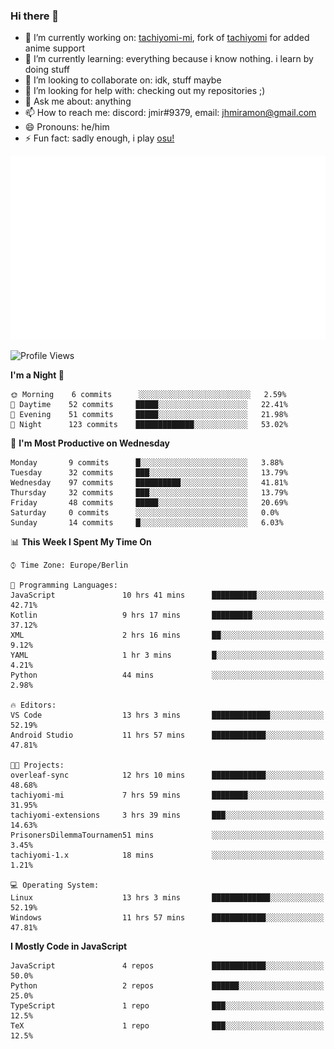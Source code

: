 ### Hi there 👋



<!--
**jmir1/jmir1** is a ✨ _special_ ✨ repository because its `README.md` (this file) appears on your GitHub profile.

Here are some ideas to get you started:
-->
- 🔭 I’m currently working on: [tachiyomi-mi](https://github.com/jmir1/tachiyomi-mi), fork of [tachiyomi](https://github.com/tachiyomiorg/tachiyomi) for added anime support
- 🌱 I’m currently learning: everything because i know nothing. i learn by doing stuff
- 👯 I’m looking to collaborate on: idk, stuff maybe
- 🤔 I’m looking for help with: checking out my repositories ;)
- 💬 Ask me about: anything
- 📫 How to reach me: discord: jmir#9379, email: jhmiramon@gmail.com
- 😄 Pronouns: he/him
- ⚡ Fun fact: sadly enough, i play [osu!](https://osu.ppy.sh/users/18018426)
<div>
	<p align="center">
		<img src="https://github.com/jmir1/github-stats/blob/master/generated/overview.svg">
	</p>
</div>

<!--START_SECTION:waka-->
![Profile Views](http://img.shields.io/badge/Profile%20Views-0-blue)

**I'm a Night 🦉** 

```text
🌞 Morning    6 commits      ░░░░░░░░░░░░░░░░░░░░░░░░░   2.59% 
🌆 Daytime    52 commits     █████░░░░░░░░░░░░░░░░░░░░   22.41% 
🌃 Evening    51 commits     █████░░░░░░░░░░░░░░░░░░░░   21.98% 
🌙 Night      123 commits    █████████████░░░░░░░░░░░░   53.02%

```
📅 **I'm Most Productive on Wednesday** 

```text
Monday       9 commits      █░░░░░░░░░░░░░░░░░░░░░░░░   3.88% 
Tuesday      32 commits     ███░░░░░░░░░░░░░░░░░░░░░░   13.79% 
Wednesday    97 commits     ██████████░░░░░░░░░░░░░░░   41.81% 
Thursday     32 commits     ███░░░░░░░░░░░░░░░░░░░░░░   13.79% 
Friday       48 commits     █████░░░░░░░░░░░░░░░░░░░░   20.69% 
Saturday     0 commits      ░░░░░░░░░░░░░░░░░░░░░░░░░   0.0% 
Sunday       14 commits     █░░░░░░░░░░░░░░░░░░░░░░░░   6.03%

```


📊 **This Week I Spent My Time On** 

```text
⌚︎ Time Zone: Europe/Berlin

💬 Programming Languages: 
JavaScript               10 hrs 41 mins      ██████████░░░░░░░░░░░░░░░   42.71% 
Kotlin                   9 hrs 17 mins       █████████░░░░░░░░░░░░░░░░   37.12% 
XML                      2 hrs 16 mins       ██░░░░░░░░░░░░░░░░░░░░░░░   9.12% 
YAML                     1 hr 3 mins         █░░░░░░░░░░░░░░░░░░░░░░░░   4.21% 
Python                   44 mins             ░░░░░░░░░░░░░░░░░░░░░░░░░   2.98%

🔥 Editors: 
VS Code                  13 hrs 3 mins       █████████████░░░░░░░░░░░░   52.19% 
Android Studio           11 hrs 57 mins      ████████████░░░░░░░░░░░░░   47.81%

🐱‍💻 Projects: 
overleaf-sync            12 hrs 10 mins      ████████████░░░░░░░░░░░░░   48.68% 
tachiyomi-mi             7 hrs 59 mins       ████████░░░░░░░░░░░░░░░░░   31.95% 
tachiyomi-extensions     3 hrs 39 mins       ███░░░░░░░░░░░░░░░░░░░░░░   14.63% 
PrisonersDilemmaTournamen51 mins             ░░░░░░░░░░░░░░░░░░░░░░░░░   3.45% 
tachiyomi-1.x            18 mins             ░░░░░░░░░░░░░░░░░░░░░░░░░   1.21%

💻 Operating System: 
Linux                    13 hrs 3 mins       █████████████░░░░░░░░░░░░   52.19% 
Windows                  11 hrs 57 mins      ████████████░░░░░░░░░░░░░   47.81%

```

**I Mostly Code in JavaScript** 

```text
JavaScript               4 repos             ████████████░░░░░░░░░░░░░   50.0% 
Python                   2 repos             ██████░░░░░░░░░░░░░░░░░░░   25.0% 
TypeScript               1 repo              ███░░░░░░░░░░░░░░░░░░░░░░   12.5% 
TeX                      1 repo              ███░░░░░░░░░░░░░░░░░░░░░░   12.5%

```



<!--END_SECTION:waka-->
